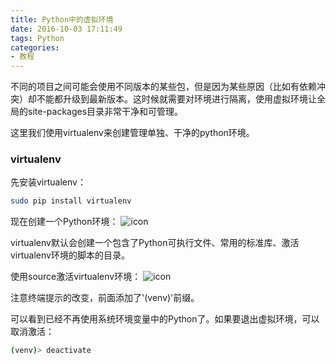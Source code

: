 ```yaml
---
title: Python中的虚拟环境
date: 2016-10-03 17:11:49
tags: Python
categories: 
- 教程
---
```


不同的项目之间可能会使用不同版本的某些包，但是因为某些原因（比如有依赖冲突）却不能都升级到最新版本。这时候就需要对环境进行隔离，使用虚拟环境让全局的site-packages目录非常干净和可管理。

<!-- more -->

这里我们使用virtualenv来创建管理单独、干净的python环境。

### virtualenv

先安装virtualenv：
```bash
sudo pip install virtualenv
```

现在创建一个Python环境：
![icon](http://obw22u9v2.bkt.clouddn.com/%E5%B1%8F%E5%B9%95%E5%BF%AB%E7%85%A7%202016-10-03%20%E4%B8%8B%E5%8D%885.25.16.png)

virtualenv默认会创建一个包含了Python可执行文件、常用的标准库、激活virtualenv环境的脚本的目录。

使用source激活virtualenv环境：
![icon](http://obw22u9v2.bkt.clouddn.com/%E5%B1%8F%E5%B9%95%E5%BF%AB%E7%85%A7%202016-10-03%20%E4%B8%8B%E5%8D%885.29.19.png)

注意终端提示的改变，前面添加了'(venv)'前缀。

可以看到已经不再使用系统环境变量中的Python了。如果要退出虚拟环境，可以取消激活：
```bash
(venv)> deactivate
```
